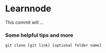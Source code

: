 # Learnnode

This commit will ...

### Some helpful tips and more
`git clone [git link] [optional folder name]`